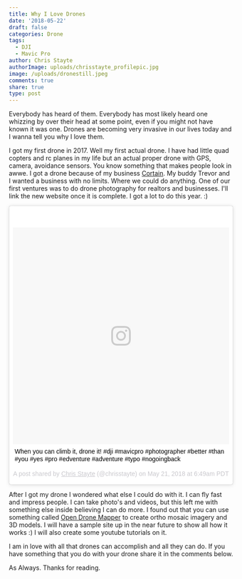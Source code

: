 ```yaml
---
title: Why I Love Drones
date: '2018-05-22'
draft: false
categories: Drone
tags:
  - DJI
  - Mavic Pro
author: Chris Stayte
authorImage: uploads/chrisstayte_profilepic.jpg
image: /uploads/dronestill.jpeg
comments: true
share: true
type: post
---
```

Everybody has heard of them. Everybody has most likely heard one whizzing by over their head at some point, even if you might not have known it was one. Drones are becoming very invasive in our lives today and I wanna tell you why I love them.



<!--more-->

I got my first drone in 2017. Well my first actual drone. I have had little quad copters and rc planes in my life but an actual proper drone with GPS, camera, avoidance sensors. You know something that makes people look in awwe. I got a drone because of my business [Cortain](cortain.com). My buddy Trevor and I wanted a business with no limits. Where we could do anything. One of our first ventures was to do drone photography for realtors and businesses. I'll link the new website once it is complete. I got a lot to do this year. :) 

<blockquote class="instagram-media" data-instgrm-captioned data-instgrm-permalink="https://www.instagram.com/p/BjCrBkAnDTd/" data-instgrm-version="8" style=" background:#FFF; border:0; border-radius:3px; box-shadow:0 0 1px 0 rgba(0,0,0,0.5),0 1px 10px 0 rgba(0,0,0,0.15); margin: 1px; max-width:658px; padding:0; width:99.375%; width:-webkit-calc(100% - 2px); width:calc(100% - 2px);"><div style="padding:8px;"> <div style=" background:#F8F8F8; line-height:0; margin-top:40px; padding:50.0% 0; text-align:center; width:100%;"> <div style=" background:url(data:image/png;base64,iVBORw0KGgoAAAANSUhEUgAAACwAAAAsCAMAAAApWqozAAAABGdBTUEAALGPC/xhBQAAAAFzUkdCAK7OHOkAAAAMUExURczMzPf399fX1+bm5mzY9AMAAADiSURBVDjLvZXbEsMgCES5/P8/t9FuRVCRmU73JWlzosgSIIZURCjo/ad+EQJJB4Hv8BFt+IDpQoCx1wjOSBFhh2XssxEIYn3ulI/6MNReE07UIWJEv8UEOWDS88LY97kqyTliJKKtuYBbruAyVh5wOHiXmpi5we58Ek028czwyuQdLKPG1Bkb4NnM+VeAnfHqn1k4+GPT6uGQcvu2h2OVuIf/gWUFyy8OWEpdyZSa3aVCqpVoVvzZZ2VTnn2wU8qzVjDDetO90GSy9mVLqtgYSy231MxrY6I2gGqjrTY0L8fxCxfCBbhWrsYYAAAAAElFTkSuQmCC); display:block; height:44px; margin:0 auto -44px; position:relative; top:-22px; width:44px;"></div></div> <p style=" margin:8px 0 0 0; padding:0 4px;"> <a href="https://www.instagram.com/p/BjCrBkAnDTd/" style=" color:#000; font-family:Arial,sans-serif; font-size:14px; font-style:normal; font-weight:normal; line-height:17px; text-decoration:none; word-wrap:break-word;" target="_blank">When you can climb it, drone it! #dji #mavicpro #photographer #better #than #you #yes #pro #edventure #adventure #typo #nogoingback</a></p> <p style=" color:#c9c8cd; font-family:Arial,sans-serif; font-size:14px; line-height:17px; margin-bottom:0; margin-top:8px; overflow:hidden; padding:8px 0 7px; text-align:center; text-overflow:ellipsis; white-space:nowrap;">A post shared by <a href="https://www.instagram.com/chrisstayte/" style=" color:#c9c8cd; font-family:Arial,sans-serif; font-size:14px; font-style:normal; font-weight:normal; line-height:17px;" target="_blank"> Chris Stayte</a> (@chrisstayte) on <time style=" font-family:Arial,sans-serif; font-size:14px; line-height:17px;" datetime="2018-05-21T13:49:28+00:00">May 21, 2018 at 6:49am PDT</time></p></div></blockquote> <script async defer src="//www.instagram.com/embed.js"></script>

After I got my drone I wondered what else I could do with it. I can fly fast and impress people. I can take photo's and videos, but this left me with something else inside believing I can do more. I found out that you can use something called [Open Drone Mapper](http://opendronemap.org/) to create ortho mosaic imagery and 3D models. I will have a sample site up in the near future to show all how it works :) I will also create some youtube tutorials on it.

I am in love with all that drones can accomplish and all they can do. If you have something that you do with your drone share it in the comments below. 



As Always. Thanks for reading.
